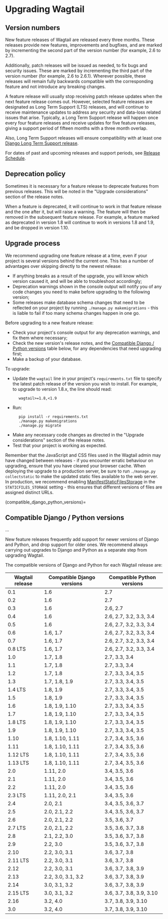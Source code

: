 # Upgrading Wagtail

## Version numbers


New feature releases of Wagtail are released every three months. These releases provide new features, improvements and bugfixes, and are marked by incrementing the second part of the version number (for example, 2.6 to 2.7).

Additionally, patch releases will be issued as needed, to fix bugs and security issues. These are marked by incrementing the third part of the version number (for example, 2.6 to 2.6.1). Wherever possible, these releases will remain fully backwards compatible with the corresponding feature and not introduce any breaking changes.

A feature release will usually stop receiving patch release updates when the next feature release comes out. However, selected feature releases are designated as Long Term Support (LTS) releases, and will continue to receive maintenance updates to address any security and data-loss related issues that arise. Typically, a Long Term Support release will happen once every four feature releases and receive updates for five feature releases, giving a support period of fifteen months with a three month overlap.

Also, Long Term Support releases will ensure compatibility with at least one [Django Long Term Support release](https://www.djangoproject.com/download/#supported-versions).

For dates of past and upcoming releases and support periods, see [Release Schedule](https://github.com/wagtail/wagtail/wiki/Release-schedule).

## Deprecation policy

Sometimes it is necessary for a feature release to deprecate features from previous releases. This will be noted in the "Upgrade considerations" section of the release notes.

When a feature is deprecated, it will continue to work in that feature release and the one after it, but will raise a warning. The feature will then be removed in the subsequent feature release. For example, a feature marked as deprecated in version 1.8 will continue to work in versions 1.8 and 1.9, and be dropped in version 1.10.


## Upgrade process

We recommend upgrading one feature release at a time, even if your project is several versions behind the current one. This has a number of advantages over skipping directly to the newest release:

- If anything breaks as a result of the upgrade, you will know which version caused it, and will be able to troubleshoot accordingly;
- Deprecation warnings shown in the console output will notify you of any code changes you need to make before upgrading to the following version;
- Some releases make database schema changes that need to be reflected on your project by running `./manage.py makemigrations` - this is liable to fail if too many schema changes happen in one go.

Before upgrading to a new feature release:

- Check your project's console output for any deprecation warnings, and fix them where necessary;
- Check the new version's release notes, and the [Compatible Django / Python versions](compatible_django_python_versions) table below, for any dependencies that need upgrading first;
- Make a backup of your database.

To upgrade:

- Update the `wagtail` line in your project's `requirements.txt` file to specify the latest patch release of the version you wish to install. For example, to upgrade to version 1.8.x, the line should read:

```console
      wagtail>=1.8,<1.9
```

- Run:

``` console
      pip install -r requirements.txt
      ./manage.py makemigrations
      ./manage.py migrate
```
- Make any necessary code changes as directed in the "Upgrade considerations" section of the release notes.
- Test that your project is working as expected.

Remember that the JavaScript and CSS files used in the Wagtail admin may have changed between releases - if you encounter erratic behaviour on upgrading, ensure that you have cleared your browser cache. When deploying the upgrade to a production server, be sure to run `./manage.py collectstatic` to make the updated static files available to the web server. In production, we recommend enabling [ManifestStaticFilesStorage](https://docs.djangoproject.com/en/stable/ref/contrib/staticfiles/#manifeststaticfilesstorage) in the `STATICFILES_STORAGE` setting - this ensures that different versions of files are assigned distinct URLs.


(compatible_django_python_versions)=

## Compatible Django / Python versions

...

New feature releases frequently add support for newer versions of Django and Python, and drop support for older ones. We recommend always carrying out upgrades to Django and Python as a separate step from upgrading Wagtail.

The compatible versions of Django and Python for each Wagtail release are:

| Wagtail release   | Compatible Django versions   | Compatible Python versions  |
|-------------------| --------------------------   | --------------------------  |
| 0.1               | 1.6                          | 2.7                         |
| 0.2               | 1.6                          | 2.7                         |
| 0.3               | 1.6                          | 2.6, 2.7                    |
| 0.4               | 1.6                          | 2.6, 2.7, 3.2, 3.3, 3.4     |
| 0.5               | 1.6                          | 2.6, 2.7, 3.2, 3.3, 3.4     |
| 0.6               | 1.6, 1.7                     | 2.6, 2.7, 3.2, 3.3, 3.4     |
| 0.7               | 1.6, 1.7                     | 2.6, 2.7, 3.2, 3.3, 3.4     |
| 0.8 LTS           | 1.6, 1.7                     | 2.6, 2.7, 3.2, 3.3, 3.4     |
| 1.0               | 1.7, 1.8                     | 2.7, 3.3, 3.4               |
| 1.1               | 1.7, 1.8                     | 2.7, 3.3, 3.4               |
| 1.2               | 1.7, 1.8                     | 2.7, 3.3, 3.4, 3.5          |
| 1.3               | 1.7, 1.8, 1.9                | 2.7, 3.3, 3.4, 3.5          |
| 1.4 LTS           | 1.8, 1.9                     | 2.7, 3.3, 3.4, 3.5          |
| 1.5               | 1.8, 1.9                     | 2.7, 3.3, 3.4, 3.5          |
| 1.6               | 1.8, 1.9, 1.10               | 2.7, 3.3, 3.4, 3.5          |
| 1.7               | 1.8, 1.9, 1.10               | 2.7, 3.3, 3.4, 3.5          |
| 1.8 LTS           | 1.8, 1.9, 1.10               | 2.7, 3.3, 3.4, 3.5          |
| 1.9               | 1.8, 1.9, 1.10               | 2.7, 3.3, 3.4, 3.5          |
| 1.10              | 1.8, 1.10, 1.11              | 2.7, 3.4, 3.5, 3.6          |
| 1.11              | 1.8, 1.10, 1.11              | 2.7, 3.4, 3.5, 3.6          |
| 1.12 LTS          | 1.8, 1.10, 1.11              | 2.7, 3.4, 3.5, 3.6          |
| 1.13 LTS          | 1.8, 1.10, 1.11              | 2.7, 3.4, 3.5, 3.6          |
| 2.0               | 1.11, 2.0                    | 3.4, 3.5, 3.6               |
| 2.1               | 1.11, 2.0                    | 3.4, 3.5, 3.6               |
| 2.2               | 1.11, 2.0                    | 3.4, 3.5, 3.6               |
| 2.3 LTS           | 1.11, 2.0, 2.1               | 3.4, 3.5, 3.6               |
| 2.4               | 2.0, 2.1                     | 3.4, 3.5, 3.6, 3.7          |
| 2.5               | 2.0, 2.1, 2.2                | 3.4, 3.5, 3.6, 3.7          |
| 2.6               | 2.0, 2.1, 2.2                | 3.5, 3.6, 3.7               |
| 2.7 LTS           | 2.0, 2.1, 2.2                | 3.5, 3.6, 3.7, 3.8          |
| 2.8               | 2.1, 2.2, 3.0                | 3.5, 3.6, 3.7, 3.8          |
| 2.9               | 2.2, 3.0                     | 3.5, 3.6, 3.7, 3.8          |
| 2.10              | 2.2, 3.0, 3.1                | 3.6, 3.7, 3.8               |
| 2.11 LTS          | 2.2, 3.0, 3.1                | 3.6, 3.7, 3.8               |
| 2.12              | 2.2, 3.0, 3.1                | 3.6, 3.7, 3.8, 3.9          |
| 2.13              | 2.2, 3.0, 3.1, 3.2           | 3.6, 3.7, 3.8, 3.9          |
| 2.14              | 3.0, 3.1, 3.2                | 3.6, 3.7, 3.8, 3.9          |
| 2.15 LTS          | 3.0, 3.1, 3.2                | 3.6, 3.7, 3.8, 3.9, 3.10    |
| 2.16              | 3.2, 4.0                     | 3.7, 3.8, 3.9, 3.10         |
| 3.0               | 3.2, 4.0                     | 3.7, 3.8, 3.9, 3.10         |
